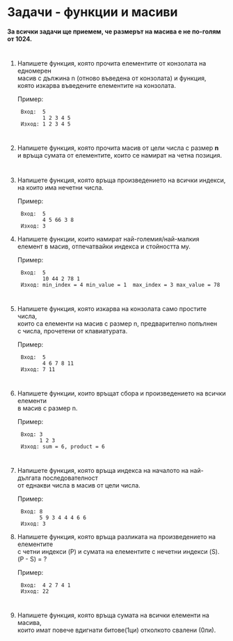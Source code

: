# Задачи - функции и масиви
<b>За всички задачи ще приемем, че размерът на масива е не по-голям от 1024.</b>
# 

1. Напишете функция, която прочита елементите от конзолата на едномерен<br>
масив с дължина n (отново въведена от конзолата) и функция,<br>
която изкарва въведените елементите на конзолата.<br>

    Пример:

        Вход:  5 
               1 2 3 4 5 
        Изход: 1 2 3 4 5
# 

2. Напишете функция, която прочита масив от цели числа с размер <b>n</b><br>
и връща сумата от елементите, които се намират на четна позиция.
# 

3. Напишете функция, която връща произведението на всички индекси,<br>
на които има нечетни числа.

    Пример:

        Вход:  5 
               4 5 66 3 8 
        Изход: 3

4. Напишете функции, които намират най-големия/най-малкия<br>
елемент в масив, отпечатвайки индекса и стойността му.

    Пример:

        Вход:  5 
               10 44 2 78 1
        Изход: min_index = 4 min_value = 1  max_index = 3 max_value = 78 
# 

5. Напишете функция, която изкарва на конзолата само простите числа,<br>
които са елементи на масив с размер n, предварително попълнен<br>
с числа, прочетени от клавиатурата.<br>

    Пример:

        Вход:  5 
               4 6 7 8 11 
        Изход: 7 11
# 

6. Напишете функции, които връщат сбора и произведението на всички елементи<br>
в масив с размер n.

    Пример: 

        Вход: 3
              1 2 3
        Изход: sum = 6, product = 6
# 

7. Напишете функция, която връща индекса на началото на най-дългата последователност<br> от еднакви числа в масив от цели числа.

    Пример: 

        Вход: 8
              5 9 3 4 4 4 6 6
        Изход: 3

8. Напишете функция, която връща разликата на произведението на елементите<br>
с четни индекси (P) и сумата на елементите с нечетни индекси (S).<br> 
(P - S) = ?

    Пример: 

        Вход:  4 2 7 4 1 
        Изход: 22
# 

9. Напишете функция, която връща сумата на всички елементи на масива,<br>
които имат повече вдигнати битове(1ци) отколкото свалени (0ли).